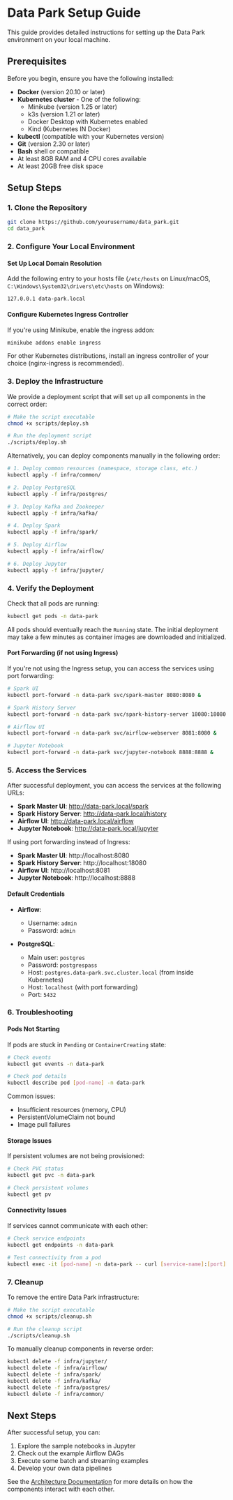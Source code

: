 # Data Park Setup Guide

This guide provides detailed instructions for setting up the Data Park environment on your local machine.

## Prerequisites

Before you begin, ensure you have the following installed:

- **Docker** (version 20.10 or later)
- **Kubernetes cluster** - One of the following:
  - Minikube (version 1.25 or later)
  - k3s (version 1.21 or later)
  - Docker Desktop with Kubernetes enabled
  - Kind (Kubernetes IN Docker)
- **kubectl** (compatible with your Kubernetes version)
- **Git** (version 2.30 or later)
- **Bash** shell or compatible
- At least 8GB RAM and 4 CPU cores available
- At least 20GB free disk space

## Setup Steps

### 1. Clone the Repository

```bash
git clone https://github.com/yourusername/data_park.git
cd data_park
```

### 2. Configure Your Local Environment

#### Set Up Local Domain Resolution

Add the following entry to your hosts file (`/etc/hosts` on Linux/macOS, `C:\Windows\System32\drivers\etc\hosts` on Windows):

```
127.0.0.1 data-park.local
```

#### Configure Kubernetes Ingress Controller

If you're using Minikube, enable the ingress addon:

```bash
minikube addons enable ingress
```

For other Kubernetes distributions, install an ingress controller of your choice (nginx-ingress is recommended).

### 3. Deploy the Infrastructure

We provide a deployment script that will set up all components in the correct order:

```bash
# Make the script executable
chmod +x scripts/deploy.sh

# Run the deployment script
./scripts/deploy.sh
```

Alternatively, you can deploy components manually in the following order:

```bash
# 1. Deploy common resources (namespace, storage class, etc.)
kubectl apply -f infra/common/

# 2. Deploy PostgreSQL
kubectl apply -f infra/postgres/

# 3. Deploy Kafka and Zookeeper
kubectl apply -f infra/kafka/

# 4. Deploy Spark
kubectl apply -f infra/spark/

# 5. Deploy Airflow
kubectl apply -f infra/airflow/

# 6. Deploy Jupyter
kubectl apply -f infra/jupyter/
```

### 4. Verify the Deployment

Check that all pods are running:

```bash
kubectl get pods -n data-park
```

All pods should eventually reach the `Running` state. The initial deployment may take a few minutes as container images are downloaded and initialized.

#### Port Forwarding (if not using Ingress)

If you're not using the Ingress setup, you can access the services using port forwarding:

```bash
# Spark UI
kubectl port-forward -n data-park svc/spark-master 8080:8080 &

# Spark History Server
kubectl port-forward -n data-park svc/spark-history-server 18080:18080 &

# Airflow UI
kubectl port-forward -n data-park svc/airflow-webserver 8081:8080 &

# Jupyter Notebook
kubectl port-forward -n data-park svc/jupyter-notebook 8888:8888 &
```

### 5. Access the Services

After successful deployment, you can access the services at the following URLs:

- **Spark Master UI**: http://data-park.local/spark
- **Spark History Server**: http://data-park.local/history
- **Airflow UI**: http://data-park.local/airflow
- **Jupyter Notebook**: http://data-park.local/jupyter

If using port forwarding instead of Ingress:
- **Spark Master UI**: http://localhost:8080
- **Spark History Server**: http://localhost:18080
- **Airflow UI**: http://localhost:8081
- **Jupyter Notebook**: http://localhost:8888

#### Default Credentials

- **Airflow**:
  - Username: `admin`
  - Password: `admin`

- **PostgreSQL**:
  - Main user: `postgres`
  - Password: `postgrespass`
  - Host: `postgres.data-park.svc.cluster.local` (from inside Kubernetes)
  - Host: `localhost` (with port forwarding)
  - Port: `5432`

### 6. Troubleshooting

#### Pods Not Starting

If pods are stuck in `Pending` or `ContainerCreating` state:

```bash
# Check events
kubectl get events -n data-park

# Check pod details
kubectl describe pod [pod-name] -n data-park
```

Common issues:
- Insufficient resources (memory, CPU)
- PersistentVolumeClaim not bound
- Image pull failures

#### Storage Issues

If persistent volumes are not being provisioned:

```bash
# Check PVC status
kubectl get pvc -n data-park

# Check persistent volumes
kubectl get pv
```

#### Connectivity Issues

If services cannot communicate with each other:

```bash
# Check service endpoints
kubectl get endpoints -n data-park

# Test connectivity from a pod
kubectl exec -it [pod-name] -n data-park -- curl [service-name]:[port]
```

### 7. Cleanup

To remove the entire Data Park infrastructure:

```bash
# Make the script executable
chmod +x scripts/cleanup.sh

# Run the cleanup script
./scripts/cleanup.sh
```

To manually cleanup components in reverse order:

```bash
kubectl delete -f infra/jupyter/
kubectl delete -f infra/airflow/
kubectl delete -f infra/spark/
kubectl delete -f infra/kafka/
kubectl delete -f infra/postgres/
kubectl delete -f infra/common/
```

## Next Steps

After successful setup, you can:

1. Explore the sample notebooks in Jupyter
2. Check out the example Airflow DAGs
3. Execute some batch and streaming examples
4. Develop your own data pipelines

See the [Architecture Documentation](../architecture/README.md) for more details on how the components interact with each other.

